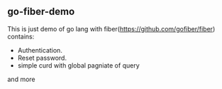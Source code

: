 ## go-fiber-demo

This is just demo of go lang with fiber(https://github.com/gofiber/fiber) contains:

- Authentication.
- Reset password.
- simple curd with global pagniate of query 

and more

